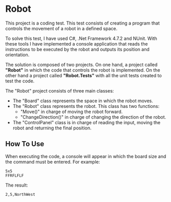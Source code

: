 # Robot

This project is a coding test. This test consists of creating a program that controls the movement of a robot in a defined space.

To solve this test, I have used C#, .Net Framework 4.7.2 and NUnit. With these tools I have implemented a console application that reads the instructions to be executed by the robot and outputs its position and orientation.

The solution is composed of two projects. On one hand, a project called **"Robot"** in which the code that controls the robot is implemented. On the other hand a project called **"Robot.Tests"** with all the unit tests created to test the code.

The "Robot" project consists of three main classes:
- The "Board" class represents the space in which the robot moves.
- The "Robot" class represents the robot. This class has two functions:
  - "Move()" in charge of moving the robot forward.
  - "ChangeDirection()" in charge of changing the direction of the robot.
 - The "ControlPanel" class is in charge of reading the input, moving the robot and returning the final position.

## How To Use
When executing the code, a console will appear in which the board size and the command must be entered. 
For example:
```
5x5
FFRFLFLF
```
The result:
```
2,5,NorthWest
```
